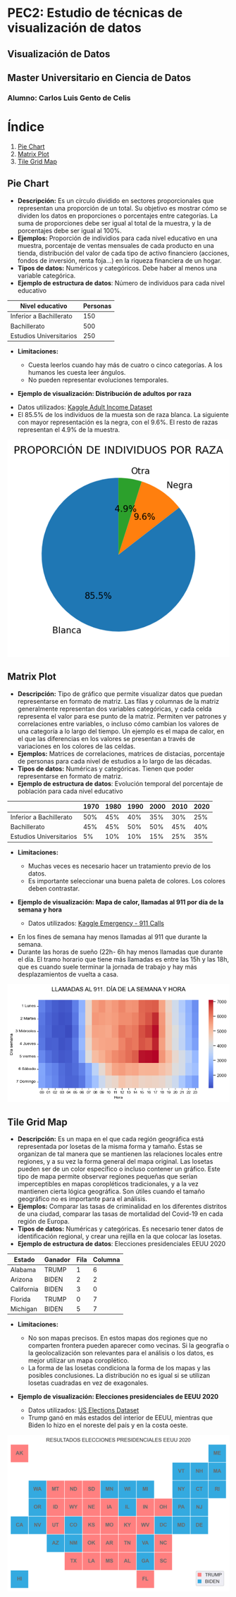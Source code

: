 # PEC2: Estudio de técnicas de visualización de datos
## Visualización de Datos
## Master Universitario en Ciencia de Datos
### Alumno: Carlos Luis Gento de Celis

# Índice
1. [Pie Chart](#pie-chart)
2. [Matrix Plot](#matrix-plot)
3. [Tile Grid Map](#tile-grid-map)

## Pie Chart
- **Descripción:** Es un círculo dividido en sectores proporcionales que representan una proporción de un total. Su objetivo es mostrar cómo se dividen los datos en proporciones o porcentajes entre categorías. La suma de proporciones debe ser igual al total de la muestra, y la de porcentajes debe ser igual al 100%.
- **Ejemplos:** Proporción de individios para cada nivel educativo en una muestra, porcentaje de ventas mensuales de cada producto en una tienda, distribución del valor de cada tipo de activo financiero (acciones, fondos de inversión, renta foja...) en la riqueza financiera de un hogar.
- **Tipos de datos:** Numéricos y categóricos. Debe haber al menos una variable categórica.
- **Ejemplo de estructura de datos**: Número de individuos para cada nivel educativo

<div align="center"> 
<table class="tg">
<thead>
  <tr>
    <th class="tg-0pky">Nivel educativo</th>
    <th class="tg-c3ow">Personas</th>
  </tr>
</thead>
<tbody>
  <tr>
    <td class="tg-0pky">Inferior a Bachillerato</td>
    <td class="tg-c3ow">150</td>
  </tr>
  <tr>
    <td class="tg-0pky">Bachillerato</td>
    <td class="tg-c3ow">500</td>
  </tr>
  <tr>
    <td class="tg-0pky">Estudios Universitarios</td>
    <td class="tg-c3ow">250</td>
  </tr>
</tbody>
</table>
</div>
  
- **Limitaciones:**
   * Cuesta leerlos cuando hay más de cuatro o cinco categorías. A los humanos les cuesta leer ángulos.
   * No pueden representar evoluciones temporales.

- **Ejemplo de visualización: Distribución de adultos por raza**
 * Datos utilizados: [Kaggle Adult Income Dataset](https://www.kaggle.com/datasets/wenruliu/adult-income-dataset)
 * El 85.5% de los individuos de la muesta son de raza blanca. La siguiente con mayor representación es la negra, con el 9.6%. El resto de razas representan el 4.9% de la muestra.
 

 <p align="center">
  <img src="images/Pie_chart.png" />
 </p>


## Matrix Plot
- **Descripción:** Tipo de gráfico que permite visualizar datos que puedan representarse en formato de matriz. Las filas y columnas de la matriz generalmente representan dos variables categóricas, y cada celda representa el valor para ese punto de la matriz. Permiten ver patrones y correlaciones entre variables, o incluso cómo cambian los valores de una categoría a lo largo del tiempo. Un ejemplo es el mapa de calor, en el que las diferencias en los valores se presentan a través de variaciones en los colores de las celdas.
- **Ejemplos:** Matrices de correlaciones, matrices de distacias, porcentaje de personas para cada nivel de estudios a lo largo de las décadas.
- **Tipos de datos:** Numéricas y categóricas. Tienen que poder representarse en formato de matriz.
- **Ejemplo de estructura de datos**: Evolución temporal del porcentaje de población para cada nivel educativo

<div align="center">
<table class="tg">
<thead>
  <tr>
    <th class="tg-0pky"></th>
    <th class="tg-c3ow">1970</th>
    <th class="tg-0lax">1980</th>
    <th class="tg-0lax">1990</th>
    <th class="tg-0lax">2000</th>
    <th class="tg-0lax">2010</th>
    <th class="tg-0lax">2020</th>
  </tr>
</thead>
<tbody>
  <tr>
    <td class="tg-0pky">Inferior a Bachillerato</td>
    <td class="tg-c3ow">50%</td>
    <td class="tg-0lax">45%</td>
    <td class="tg-0lax">40%</td>
    <td class="tg-0lax">35%</td>
    <td class="tg-0lax">30%</td>
    <td class="tg-0lax">25%</td>
  </tr>
  <tr>
    <td class="tg-0pky">Bachillerato</td>
    <td class="tg-c3ow">45%</td>
    <td class="tg-0lax">45%</td>
    <td class="tg-0lax">50%</td>
    <td class="tg-0lax">50%</td>
    <td class="tg-0lax">45%</td>
    <td class="tg-0lax">40%</td>
  </tr>
  <tr>
    <td class="tg-0pky">Estudios Universitarios</td>
    <td class="tg-c3ow">5%</td>
    <td class="tg-0lax">10%</td>
    <td class="tg-0lax">10%</td>
    <td class="tg-0lax">15%</td>
    <td class="tg-0lax">25%</td>
    <td class="tg-0lax">35%</td>
  </tr>
</tbody>
</table>
  
</div>
 
- **Limitaciones:**
   * Muchas veces es necesario hacer un tratamiento previo de los datos.
   * Es importante seleccionar una buena paleta de colores. Los colores deben contrastar.

- **Ejemplo de visualización: Mapa de calor, llamadas al 911 por día de la semana y hora**

  * Datos utilizados: [Kaggle Emergency - 911 Calls](https://www.kaggle.com/datasets/mchirico/montcoalert)
 * En los fines de semana hay menos llamadas al 911 que durante la semana.
 * Durante las horas de sueño (22h- 6h hay menos llamadas que durante el día. El tramo horario que tiene más llamadas es entre las 15h y las 18h, que es cuando suele terminar la jornada de trabajo y hay más desplazamientos de vuelta a casa.

<p align="center">
  <img src="images/Matrix_plot.png" />
 </p>
 
 
## Tile Grid Map

- **Descripción:** Es un mapa en el que cada región geográfica está representada por losetas de la misma forma y tamaño. Éstas se organizan de tal manera que se mantienen las relaciones locales entre regiones, y a su vez la forma general del mapa original. Las losetas pueden ser de un color específico o incluso contener un gráfico. Este tipo de mapa permite observar regiones pequeñas que serían imperceptibles en mapas coropléticos tradicionales, y a la vez mantienen cierta lógica geográfica. Son útiles cuando el tamaño geográfico no es importante para el análisis.
- **Ejemplos:** Comparar las tasas de criminalidad en los diferentes distritos de una ciudad, comparar las tasas de mortalidad del Covid-19 en cada región de Europa.
- **Tipos de datos:** Numéricas y categóricas. Es necesario tener datos de identificación regional, y crear una rejilla en la que colocar las losetas.
- **Ejemplo de estructura de datos**: Elecciones presidenciales EEUU 2020

<div align="center">
<table class="tg">
<thead>
  <tr>
    <th class="tg-0pky">Estado</th>
    <th class="tg-c3ow">Ganador</th>
    <th class="tg-c3ow">Fila</th>
    <th class="tg-c3ow">Columna</th>
  </tr>
</thead>
<tbody>
  <tr>
    <td class="tg-0pky">Alabama</td>
    <td class="tg-c3ow">TRUMP</td>
    <td class="tg-c3ow">1</td>
    <td class="tg-c3ow">6</td>
  </tr>
  <tr>
    <td class="tg-0pky">Arizona</td>
    <td class="tg-c3ow">BIDEN</td>
    <td class="tg-c3ow">2</td>
    <td class="tg-c3ow">2</td>
  </tr>
  <tr>
    <td class="tg-0pky">California</td>
    <td class="tg-c3ow">BIDEN</td>
    <td class="tg-c3ow">3</td>
    <td class="tg-c3ow">0</td>
  </tr>
  <tr>
    <td class="tg-0pky">Florida</td>
    <td class="tg-0pky">TRUMP</td>
    <td class="tg-0pky">0</td>
    <td class="tg-0pky">7</td>
  </tr>
  <tr>
    <td class="tg-0pky">Michigan</td>
    <td class="tg-0pky">BIDEN</td>
    <td class="tg-0pky">5</td>
    <td class="tg-0pky">7</td>
  </tr>
</tbody>
</table>
</div>
 
- **Limitaciones:**
   * No son mapas precisos. En estos mapas dos regiones que no comparten frontera pueden aparecer como vecinas. Si la geografía o la geolocalización son relevantes para el análisis o los datos, es mejor utilizar un mapa coroplético.
   * La forma de las losetas condiciona la forma de los mapas y las posibles conclusiones. La distribución no es igual si se utilizan losetas cuadradas en vez de exagonales.

- **Ejemplo de visualización: Elecciones presidenciales de EEUU 2020**
   * Datos utilizados: [US Elections Dataset](https://www.kaggle.com/datasets/tunguz/us-elections-dataset)
   * Trump ganó en más estados del interior de EEUU, mientras que Biden lo hizo en el noreste del país y en la costa oeste.
<p align="center">
  <img src="images/Tile_Grid_Map.png" />
</p>

